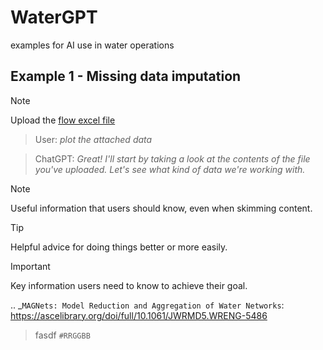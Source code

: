 
# WaterGPT
examples for AI use in water operations

Example 1 - Missing data imputation
-----------

> [!NOTE]
> Upload the [flow excel file](data)

> User: *plot the attached data*

> ChatGPT: *Great! I'll start by taking a look at the contents of the file you've uploaded. Let's see what kind of data we're working with.*



> [!NOTE]
> Useful information that users should know, even when skimming content.

> [!TIP]
> Helpful advice for doing things better or more easily.

> [!IMPORTANT]
> Key information users need to know to achieve their goal.

.. _`MAGNets: Model Reduction and Aggregation of Water Networks`: https://ascelibrary.org/doi/full/10.1061/JWRMD5.WRENG-5486


> fasdf `#RRGGBB`
